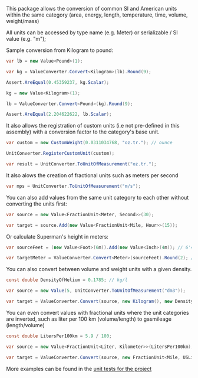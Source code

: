 This package allows the conversion of common SI and American units within the same category (area, energy, length, temperature, time, volume, weight/mass)

All units can be accessed by type name (e.g. Meter) or serializable / SI value (e.g. "m");

Sample conversion from Kilogram to pound:

```c#
var lb = new Value<Pound>(1);

var kg = ValueConverter.Convert<Kilogram>(lb).Round(9);

Assert.AreEqual(0.45359237, kg.Scalar);

kg = new Value<Kilogram>(1);

lb = ValueConverter.Convert<Pound>(kg).Round(9);

Assert.AreEqual(2.204622622, lb.Scalar);
```

It also allows the registration of custom units (i.e not pre-defined in this assembly) with a conversion factor to the category's base unit.

```c#
var custom = new CustomWeight(0.0311034768, "oz.tr."); // ounce

UnitConverter.RegisterCustomUnit(custom);

var result = UnitConverter.ToUnitOfMeasurement("oz.tr.");
```

It also alows the creation of fractional units such as meters per second

```c#
var mps = UnitConverter.ToUnitOfMeasurement("m/s");
```

You can also add values from the same unit category to each other without converting the units first:

```c#
var source = new Value<FractionUnit<Meter, Second>>(30);

var target = source.Add(new Value<FractionUnit<Mile, Hour>>(15));
```

Or calculate Superman's height in meters:

```c#
var sourceFeet = (new Value<Foot>(6m)).Add(new Value<Inch>(4m)); // 6'4"

var targetMeter = ValueConverter.Convert<Meter>(sourceFeet).Round(2); // 1.93m
```

You can also convert between volume and weight units with a given density.

```c#
const double DensityOfHelium = 0.1785; // kg/l

var source = new Value(5, UnitConverter.ToUnitOfMeasurement("dm3"));

var target = ValueConverter.Convert(source, new Kilogram(), new DensityValue<Density<Kilogram, Liter>>(DensityOfHelium));
```

You can even convert values with fractional units where the unit categories are inverted, such as liter per 100 km (volume/length) to gasmileage (length/volume)

```c#
const double LitersPer100km = 5.9 / 100;

var source = new Value<FractionUnit<Liter, Kilometer>>(LitersPer100km);

var target = ValueConverter.Convert(source, new FractionUnit<Mile, USLiquidGallon>()).Round(5); // 39.86688 miles per gallon
```

More examples can be found in the [unit tests for the project](https://github.com/DJDoena/DoenaSoft.UnitsOfMeasurement/tree/main/UnitsOfMeasurement.Tests)